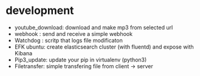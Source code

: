 # development

- youtube_download: download and make mp3 from selected url
- webhook : send and receive a  simple  webhook 
- Watchdog : scritp that logs file modificaton  
- EFK ubuntu: create elasticsearch cluster (with fluentd) and expose with  Kibana
- Pip3_update:  update your pip in virtualenv (python3) 
- Filetransfer: simple transfering  file from client -> server   
